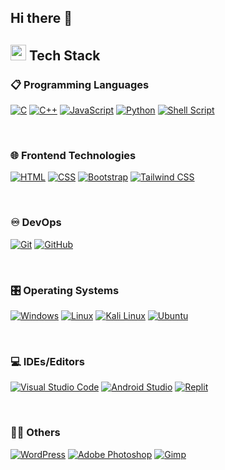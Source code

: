 ## Hi there 👋


## <img  src="https://media2.giphy.com/media/QssGEmpkyEOhBCb7e1/giphy.gif?cid=ecf05e47a0n3gi1bfqntqmob8g9aid1oyj2wr3ds3mg700bl&rid=giphy.gif" width ="25"><b>  Tech Stack</b><br>

### 📋 Programming Languages

<p align="left"> 
  <a href="https://www.cprogramming.com/" target="_blank"> 
    <img alt="C" src="https://img.shields.io/badge/C-%232370ED.svg?logo=c&logoColor=white"></a> 
  <a href="https://www.w3schools.com/cpp/" target="_blank"> 
    <img alt="C++" src="https://img.shields.io/badge/C++-%2300599C.svg?logo=c%2B%2B&logoColor=white"></a> 
  <a href="https://developer.mozilla.org/en-US/docs/Web/JavaScript" target="_blank"> 
    <img alt="JavaScript" src="https://img.shields.io/badge/JavaScript-%23F7DF1E.svg?logo=javascript&logoColor=black"></a>
  <a href="https://www.python.org" target="_blank">
    <img alt="Python" src="https://img.shields.io/badge/Python-%2314354C.svg?logo=python&logoColor=white"></a>
  <a href="https://www.gnu.org/software/bash/" target="_blank">
    <img alt="Shell Script" src="https://img.shields.io/badge/Shell%20Script-%23121011.svg?logo=gnu-bash&logoColor=white"></a>
</p>
<br>




### 🌐 Frontend Technologies

<p align="left"> 
  <a href="https://www.w3.org/html/" target="_blank"> 
   <img alt="HTML" src="https://img.shields.io/badge/HTML5-%23E34F26.svg?logo=html5&logoColor=white"></a>  
  <a href="https://www.w3schools.com/css/" target="_blank">
    <img alt="CSS" src="https://img.shields.io/badge/CSS3-%231572B6.svg?logo=css3&logoColor=white"></a> 
  <a href="https://getbootstrap.com" target="_blank"> 
    <img alt="Bootstrap" src="https://img.shields.io/badge/Bootstrap-%23563D7C.svg?logo=bootstrap&logoColor=white"/></a>
  <a href="https://tailwindcss.com" target="_blank"> 
    <img alt="Tailwind CSS" src="https://img.shields.io/badge/Tailwind%20CSS-%2338B2AC.svg?logo=tailwind-css&logoColor=white"/></a>
</p>
<br>


### ♾️ DevOps

<p align="left"> 


 <a href="https://git-scm.com/" target="_blank"> 
    <img alt="Git" src="https://img.shields.io/badge/Git-%23F05033.svg?logo=git&logoColor=white"/></a>
 <a href="https://github.com/" target="_blank"> 
    <img alt="GitHub" src="https://img.shields.io/badge/GitHub-%23121011.svg?logo=github&logoColor=white"/></a>
</p>
<br>






### 🎛️ Operating Systems

<p align="left"> 

 <a href="https://www.microsoft.com/en-us/windows/" target="_blank"> 
    <img alt="Windows" src="https://img.shields.io/badge/Windows-0078D6?logo=windows&logoColor=white"/></a>
  <a href="https://www.linux.org/" target="_blank"> 
    <img alt="Linux" src="https://img.shields.io/badge/Linux-FCC624?logo=linux&logoColor=black"/></a>
 <a href="https://www.kali.org/" target="_blank"> 
    <img alt="Kali Linux" src="https://img.shields.io/badge/Kali%20Linux-268BEE?logo=kalilinux&logoColor=white"/></a>
 <a href="https://ubuntu.com/" target="_blank"> 
    <img alt="Ubuntu" src="https://img.shields.io/badge/Ubuntu-E95420?logo=ubuntu&logoColor=white"/></a>
</p>
<br>

    
    
### 💻 IDEs/Editors

<p align="left"> 
  <a href="https://code.visualstudio.com/" target="_blank"> 
   <img alt="Visual Studio Code" src="https://img.shields.io/badge/Visual%20Studio%20Code-0078d7.svg?logo=visual-studio-code&logoColor=white"></a>   
  <a href="https://developer.android.com/studio" target="_blank">
    <img alt="Android Studio" src="https://img.shields.io/badge/Android%20Studio-3DDC84.svg?logo=android-studio&logoColor=white"></a>
 <a href="https://www.replit.com" target="_blank"> 
    <img alt="Replit" src="https://img.shields.io/badge/Replit%20-000000.svg?logo=replit&logoColor=white"/></a>
</p>
<br>



    
    

  
  
  
### 👨‍💻 Others

<a href="https://wordpress.org" target="_blank"><img alt="WordPress" src="https://img.shields.io/badge/WordPress-%23117AC9.svg?logo=WordPress&logoColor=white"></a>
<a href="https://www.adobe.com/products/photoshop.html" target="_blank"><img alt="Adobe Photoshop" src="https://img.shields.io/badge/adobe%20photoshop-%2331A8FF.svg?logo=adobe%20photoshop&logoColor=white"></a>
<a href="https://www.gimp.com" target="_blank"><img alt="Gimp" src="https://img.shields.io/badge/Gimp%20-%2331A8FF.svg?logo=%20&logoColor=white"></a>


